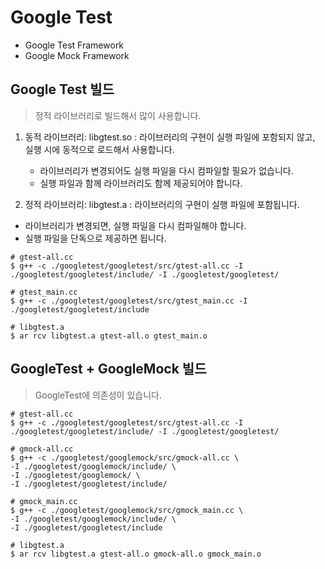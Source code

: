 

# Google Test
 - Google Test Framework
 - Google Mock Framework

## Google Test 빌드
 > 정적 라이브러리로 빌드해서 많이 사용합니다. 

1) 동적 라이브러리: libgtest.so
 : 라이브러리의 구현이 실행 파일에 포함되지 않고, 실행 시에 동적으로 로드해서
   사용합니다.
   - 라이브러리가 변경되어도 실행 파일을 다시 컴파일할 필요가 없습니다.
   - 실행 파일과 함께 라이브러리도 함께 제공되어야 합니다.

2) 정적 라이브러리: libgtest.a
 : 라이브러리의 구현이 실행 파일에 포함됩니다.
  - 라이브러리가 변경되면, 실행 파일을 다시 컴파일해야 합니다.
  - 실행 파일을 단독으로 제공하면 됩니다.

```
# gtest-all.cc
$ g++ -c ./googletest/googletest/src/gtest-all.cc -I ./googletest/googletest/include/ -I ./googletest/googletest/

# gtest_main.cc
$ g++ -c ./googletest/googletest/src/gtest_main.cc -I ./googletest/googletest/include

# libgtest.a
$ ar rcv libgtest.a gtest-all.o gtest_main.o

```

## GoogleTest + GoogleMock 빌드
> GoogleTest에 의존성이 있습니다.

```
# gtest-all.cc
$ g++ -c ./googletest/googletest/src/gtest-all.cc -I ./googletest/googletest/include/ -I ./googletest/googletest/

# gmock-all.cc
$ g++ -c ./googletest/googlemock/src/gmock-all.cc \
-I ./googletest/googlemock/include/ \
-I ./googletest/googlemock/ \
-I ./googletest/googletest/include/

# gmock_main.cc
$ g++ -c ./googletest/googlemock/src/gmock_main.cc \
-I ./googletest/googlemock/include/ \
-I ./googletest/googletest/include

# libgtest.a
$ ar rcv libgtest.a gtest-all.o gmock-all.o gmock_main.o

```